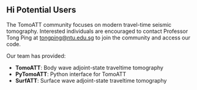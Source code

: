 ## Hi Potential Users

The TomoATT community focuses on modern travel-time seismic tomography. Interested individuals are encouraged to contact Professor Tong Ping at tongping@ntu.edu.sg to join the community and access our code.

Our team has provided:

- **TomoATT**: Body wave adjoint-state traveltime tomography
- **PyTomoATT**: Python interface for TomoATT
- **SurfATT**: Surface wave adjoint-state traveltime tomography
<!--

**Here are some ideas to get you started:**

🙋‍♀️ A short introduction - what is your organization all about?
🌈 Contribution guidelines - how can the community get involved?
👩‍💻 Useful resources - where can the community find your docs? Is there anything else the community should know?
🍿 Fun facts - what does your team eat for breakfast?
🧙 Remember, you can do mighty things with the power of [Markdown](https://docs.github.com/github/writing-on-github/getting-started-with-writing-and-formatting-on-github/basic-writing-and-formatting-syntax)
-->
